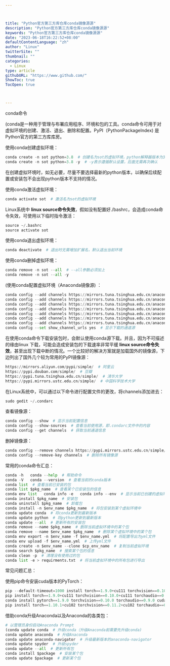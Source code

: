 ```yaml
---



title: "Python官方第三方库仓库conda镜像源源"
description: "Python官方第三方库仓库conda镜像源源"
keywords: "Python官方第三方库仓库conda镜像源源"
date: "2023-06-18T16:22:52+08:00"
defaultContentLanguage: "zh"
author: "Linux"
twitterSite: ""
thumbnail: ""
categories:
  - Linux
type: article
githubURL: "https://www.github.com/"
ShowToc: true
TocOpen: true



---
```


conda命令

(conda是一种用于管理与布署应用程序、环境和包的工具。conda命令可用于对虚拟环境的创建、激活、退出、删除和配置。PyPI（PythonPackageIndex) 是Python官方的第三方库库房。

使用conda创建虚拟环境：

```python
conda create -n sot python=3.8  # 创建名为sot的虚拟环境，python解释器版本为3.8
conda create -n sot python=3.8 -y  # -y表示遵循默认设置，后面无需再次确认
```

在创建虚拟环境时，如无必要，尽量不要选择最新的python版本，以确保后续配置或安装包不会出现python版本不支持的情况。

使用conda激活虚拟环境：

```python
conda activate sot  # 激活名为sot的虚拟环境
```

Linux系统中 **linux source命令失效**，假如没有配置好./bashrc，会造成conda命令失效，可使用以下临时指令激活：

```python
source ~/.bashrc
source activate sot
```

使用conda退出虚拟环境：

```python
conda deactivate  # 退出时无需增加扩展名，默认退出当前环境
```

使用conda删掉虚拟环境：

```python
conda remove -n sot --all  # --all参数必须加上
conda remove -n sot --all -y
```

(使用conda配置虚拟环境（Anaconda镜像源) ：

```python
conda config --add channels https://mirrors.tuna.tsinghua.edu.cn/anaconda/pkgs/free/
conda config --add channels https://mirrors.tuna.tsinghua.edu.cn/anaconda/pkgs/main/
conda config --add channels https://mirrors.tuna.tsinghua.edu.cn/anaconda/cloud/conda-forge/
conda config --add channels https://mirrors.tuna.tsinghua.edu.cn/anaconda/cloud/msys2/
conda config --add channels https://mirrors.tuna.tsinghua.edu.cn/anaconda/cloud/bioconda/
conda config --add channels https://mirrors.tuna.tsinghua.edu.cn/anaconda/cloud/menpo/
conda config --add channels https://mirrors.tuna.tsinghua.edu.cn/anaconda/cloud/pytorch/
conda config --set show_channel_urls yes  # 显示下载的通道源
```

在使用conda命令下载安装包时，会默认使用conda源下载。并且，因为不可描述的缘由linux 下载，可能会造成安装包的下载速率非常平缓 **linux source命令失效**，甚至出现下载中断的情况。一个比较好的解决方案就是加载国外的镜像源，下边列出了国外几个较为常用的PyPI镜像源：

```python
https://mirrors.aliyun.com/pypi/simple/  # 阿里云
https://pypi.douban.com/simple/  # 豆瓣
https://pypi.tuna.tsinghua.edu.cn/simple/  # 清华大学
https://pypi.mirrors.ustc.edu.cn/simple/  # 中国科学技术大学
```

在Linux系统中，可以通过以下命令进行配置文件的更改，将channels添加进去：

```python
sudo gedit ~/.condarc
```

查看镜像源：

```python
conda config --show  # 显示当前配置信息
conda config --show-sources  # 查看当前使用源，即.condarc文件中的内容
conda config --get channels  # 获取当前通道信息
```

删掉镜像源：

```python
conda config --remove channels https://pypi.mirrors.ustc.edu.cn/simple/  # 删除当前镜像源
conda config --remove-key channels  # 删除所有镜像源
```

常用的conda命令汇总：

```python
conda -h   conda --help  # 帮助命令
conda -V   conda --version  # 查看当前的conda版本
conda list  # 查看当前已安装的包
conda list $pkg_name  # 查看某个已安装包的信息
conda env list   conda info -e   conda info --env  # 显示当前已创建的虚拟环境
conda install $pkg_name  # 安装包
conda uninstall $pkg_name  # 卸载包
conda install -n $env_name $pkg_name  # 将包安装到某个虚拟环境中
conda update conda  # 将conda更新到最新版本
conda update python  # 将python更新到最新版本
conda update --all  # 更新所有的安装包
conda remove --name $pkg_name  # 删除当前虚拟环境中的某个包
conda remove --name $env_name $pkg_name  # 删除某个虚拟环境中的某个包
conda env export -n $env_name -f $env_name.yml  # 将配置导出为yml文件
conda env upload -f $env_name.yml  # 上传yml文件
conda create -n $env_name --clone $cp_env_name  # 复制当前虚拟环境
conda search $pkg_name  # 搜索某个包的信息
conda clean -p  # 清理没有使用过的包
conda list -e > requirments.txt  # 将当前虚拟环境中的所有包进行导出
```

常见问题汇总：

使用pip命令安装cuda版本的PyTorch：

```python
pip --default-timeout=1000 install torch==1.9.0+cu111 torchvision==0.10.0+cu111 torchaudio==0.9.0+cu111 -f https://download.pytorch.org/whl/torch_stable.html
pip install torch==1.9.0+cu111 torchvision==0.10.0+cu111 torchaudio==0.9.0+cu111 -f https://download.pytorch.org/whl/torch_stable.html
conda install pytorch==1.9.0 torchvision==0.10.0 torchaudio==0.9.0 cudatoolkit=11.1 -c pytorch
pip install torch==1.10.1+cu102 torchvision==0.11.2+cu102 torchaudio==0.10.1+cu102 -f https://download.pytorch.org/whl/torch_stable.html
```

借助conda升级Anaconda以及Anaconda的各类包：

```python
# 以管理员身份启动Anaconda Prompt
(conda update conda  # 升级conda（升级Anaconda前需要先升级conda) 
conda update anaconda  # 升级Anaconda
conda update anaconda-navigator  # 升级最新版本的anaconda-navigator
conda update spyder  # 升级spyder
conda update --all  # 更新所有包
conda install $package  # 安装某个包
conda update $package  # 更新某个包
```